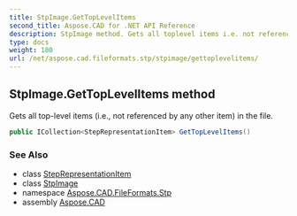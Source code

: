 ```yaml
---
title: StpImage.GetTopLevelItems
second_title: Aspose.CAD for .NET API Reference
description: StpImage method. Gets all toplevel items i.e. not referenced by any other item in the file
type: docs
weight: 180
url: /net/aspose.cad.fileformats.stp/stpimage/gettoplevelitems/
---
```

## StpImage.GetTopLevelItems method

Gets all top-level items (i.e., not referenced by any other item) in the file.

```csharp
public ICollection<StepRepresentationItem> GetTopLevelItems()
```

### See Also

* class [StepRepresentationItem](../../../aspose.cad.fileformats.stp.items/steprepresentationitem/)
* class [StpImage](../)
* namespace [Aspose.CAD.FileFormats.Stp](../../stpimage/)
* assembly [Aspose.CAD](../../../)


